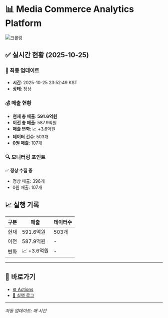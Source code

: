 # 📊 Media Commerce Analytics Platform

![크롤링](https://img.shields.io/badge/크롤링-정상-green)

## ✅ 실시간 현황 (2025-10-25)

### 📍 최종 업데이트
- **시간**: 2025-10-25 23:52:49 KST
- **상태**: 정상

### 💰 매출 현황
- **현재 총 매출**: **591.6억원**
- **이전 총 매출**: 587.9억원
- **매출 변화**: 📈 +3.6억원
- **데이터 건수**: 503개
- **0원 매출**: 107개

### 🔍 모니터링 포인트

✅ **정상 수집 중**
- 정상 매출: 396개
- 0원 매출: 107개


## 📈 실행 기록

| 구분 | 매출 | 데이터수 |
|------|------|----------|
| 현재 | 591.6억원 | 503개 |
| 이전 | 587.9억원 | - |
| 변화 | 📈 +3.6억원 | - |

---

## 🔗 바로가기

- [⚙️ Actions](../../actions)
- [📝 실행 로그](../../actions/workflows/daily_scraping.yml)

---

*자동 업데이트: 매 시간*
